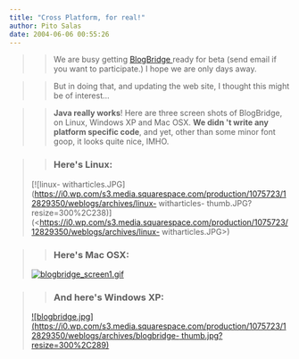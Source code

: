 ```yaml
---
title: "Cross Platform, for real!"
author: Pito Salas
date: 2004-06-06 00:55:26
---
```


>>

>> We are busy getting [BlogBridge ](<http://www.blogbridge.com>)ready for
beta (send email if you want to participate.) I hope we are only days away.

>>

>> But in doing that, and updating the web site, I thought this might be of
interest…

>>

>> **Java really works**! Here are three screen shots of BlogBridge, on Linux,
Windows XP and Mac OSX. **We didn 't write any platform specific code**, and
yet, other than some minor font goop, it looks quite nice, IMHO.

>>

>> ### Here's Linux:  
> [![linux-
> witharticles.JPG](https://i0.wp.com/s3.media.squarespace.com/production/1075723/12829350/weblogs/archives/linux-
> witharticles-
> thumb.JPG?resize=300%2C238)](<https://i0.wp.com/s3.media.squarespace.com/production/1075723/12829350/weblogs/archives/linux-
> witharticles.JPG>)
>>

>> ### Here's Mac OSX:  
>
> [![blogbridge_screen1.gif](https://i0.wp.com/s3.media.squarespace.com/production/1075723/12829350/weblogs/archives/blogbridge_screen1-thumb.gif?resize=300%2C238)](<https://i0.wp.com/s3.media.squarespace.com/production/1075723/12829350/weblogs/archives/blogbridge_screen1.gif>)
>>

>> ### And here's Windows XP:  
>
> [![blogbridge.jpg](https://i0.wp.com/s3.media.squarespace.com/production/1075723/12829350/weblogs/archives/blogbridge-
> thumb.jpg?resize=300%2C289)](<https://i0.wp.com/s3.media.squarespace.com/production/1075723/12829350/weblogs/archives/blogbridge.jpg>)


